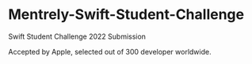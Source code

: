 # Mentrely-Swift-Student-Challenge
Swift Student Challenge 2022 Submission

Accepted by Apple, selected out of 300 developer worldwide.

